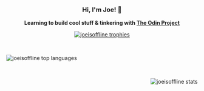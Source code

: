 <h3 align="center">Hi, I'm Joe! 👋</h3>

<p align="center">
  <b>Learning to build cool stuff & tinkering with <a href="https://www.theodinproject.com/">The Odin Project</a></b><br>
</p>

<p align="center">
  <a href="https://github.com/ryo-ma/github-profile-trophy">
    <img src="https://github-profile-trophy.vercel.app/?username=joeisoffline&theme=darkhub" alt="joeisoffline trophies" />
  </a>
</p>
<br>
<p align="left">
  <img src="https://github-readme-stats.vercel.app/api/top-langs?username=joeisoffline&show_icons=true&locale=en&layout=compact&theme=dark" alt="joeisoffline top languages" />
</p>
<br>
<p align="right">
  <img src="https://github-readme-stats.vercel.app/api?username=joeisoffline&show_icons=true&locale=en&theme=dark" alt="joeisoffline stats" />
</p>

<!-- Optionally, add social icons or fun facts here! -->
